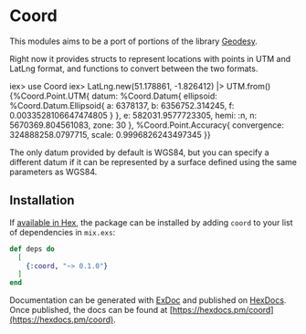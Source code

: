# Coord

This modules aims to be a port of portions of the library
[Geodesy](https://www.movable-type.co.uk/). 
 
Right now it provides structs to represent locations with points in UTM and
LatLng format, and functions to convert between the two formats.

iex> use Coord
iex> LatLng.new(51.178861, -1.826412) |> UTM.from()
{%Coord.Point.UTM{
  datum: %Coord.Datum{
    ellipsoid: %Coord.Datum.Ellipsoid{
      a: 6378137,
      b: 6356752.314245,
      f: 0.0033528106647474805
    }
  },
  e: 582031.9577723305,
  hemi: :n,
  n: 5670369.804561083,
  zone: 30
},
%Coord.Point.Accuracy{
  convergence: 324888258.0797715,
  scale: 0.9996826243497345
}}

The only datum provided by default is WGS84, but you can specify a different
datum if it can be represented by a surface defined using the same parameters as
WGS84.


## Installation

If [available in Hex](https://hex.pm/docs/publish), the package can be installed
by adding `coord` to your list of dependencies in `mix.exs`:

```elixir
def deps do
  [
    {:coord, "~> 0.1.0"}
  ]
end
```

Documentation can be generated with [ExDoc](https://github.com/elixir-lang/ex_doc)
and published on [HexDocs](https://hexdocs.pm). Once published, the docs can
be found at [https://hexdocs.pm/coord](https://hexdocs.pm/coord).

